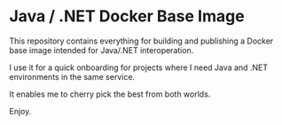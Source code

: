 # Java / .NET Docker Base Image

This repository contains everything for building and publishing a 
Docker base image intended for Java/.NET interoperation.

I use it for a quick onboarding for projects where I need Java and 
.NET environments in the same service.

It enables me to cherry pick the best from both worlds.

Enjoy.
